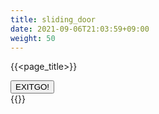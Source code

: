```yaml
---
title: sliding_door
date: 2021-09-06T21:03:59+09:00
weight: 50
---
```

{{<page_title>}}
<div id="sliding_door">
  <button><span class="label-1">EXIT</span><span class="label-2">GO!</span></button>
</div>
{{<footer_absolute>}}

